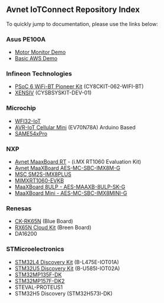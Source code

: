## Avnet IoTConnect Repository Index
To quickly jump to documentation, please use the links below:

### Asus PE100A
* [Motor Monitor Demo](https://github.com/avnet-iotconnect/iotc-python-examples/tree/main/PE100A_Motor_Monitor_Demo)
* [Basic AWS Demo](https://github.com/avnet-iotconnect/iotc-python-examples/tree/main/PE100A_Basic_AWS_Demo)

### Infineon Technologies
* [PSoC 6 WiFi-BT Pioneer Kit](https://github.com/avnet-iotconnect/iotc-modustoolbox-example) (CY8CKIT-062-WIFI-BT)
* [XENSIV](https://github.com/avnet-iotconnect/iotc-modustoolbox-xensiv-example) (CYSBSYSKIT-DEV-01)

### Microchip
* [WFI32-IoT](https://github.com/avnet-iotconnect/iotc-azurertos-sdk/tree/main/samples/wfi32iot)
* [AVR-IoT Cellular Mini](https://github.com/avnet-iotconnect/iotc-arduino-mchp-avr-sdk) (EV70N78A) Arduino Based
* [SAME54xPro](https://github.com/avnet-iotconnect/iotc-azurertos-sdk/tree/main/samples/same54xpro)

### NXP
* [Avnet MaaxBoard RT](https://github.com/avnet-iotconnect/iotc-azurertos-sdk/tree/main/samples/maaxboardrt) - (i.MX RT1060 Evaluation Kit)
* [Avnet MaaXBoard AES-MC-SBC-IMX8M-G](https://github.com/avnet-iotconnect/iotc-yocto-python-sdk/blob/hardknott/board_specific_readmes/maaxboard.md)
* [MSC SM2S-IMX8PLUS](https://github.com/avnet-iotconnect/iotc-yocto-python-sdk/blob/hardknott/board_specific_readmes/sm2s-imx8mp.md)
* [MIMXRT1060-EVKB](https://github.com/avnet-iotconnect/iotc-azurertos-sdk/tree/main/samples/mimxrt1060)
* [MaaXBoard 8ULP - AES-MAAXB-8ULP-SK-G](https://github.com/avnet-iotconnect/iotc-yocto-python-sdk/blob/hardknott/board_specific_readmes/maaxboard.md)
* [MaaXBoard Mini - AES-MC-SBC-IMX8MINI-G](https://github.com/avnet-iotconnect/iotc-yocto-python-sdk/blob/hardknott/board_specific_readmes/maaxboard.md)

### Renesas
* [CK-RK65N](https://github.com/avnet-iotconnect/iotc-azurertos-sdk/tree/main/samples/ck-rx65n) (Blue Board)
* [RX65N Cloud Kit](https://github.com/avnet-iotconnect/iotc-azurertos-sdk/tree/main/samples/rx65ncloudkit) (Breen Board)
* DA16200

### STMicroelectronics
* [STM32L4 Discovery Kit](https://github.com/avnet-iotconnect/iotc-azurertos-sdk/tree/main/samples/stm32l4) (B-L475E-IOT01A)
* [STM32U5 Discovery Kit](https://github.com/avnet-iotconnect/iotc-azurertos-stm32-u5) (B-U585I-IOT02A)
* [STM32MP135F-DK](https://github.com/avnet-iotconnect/iotc-pov-engineering/tree/main/STM32MP135F-DK2_Demo)
* [STM32MP157F-DK2](https://github.com/avnet-iotconnect/iotc-pov-engineering/tree/main/STM32MP157F-DK2_Demo)
* STEVAL-PROTEUS1
* STM32H5 Discovery (STM32H573I-DK)
